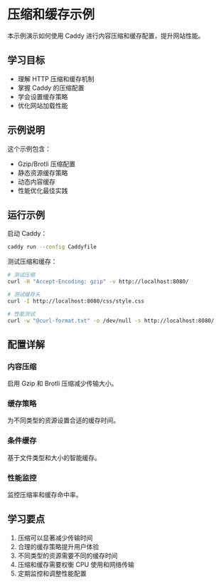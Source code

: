 # 压缩和缓存示例

本示例演示如何使用 Caddy 进行内容压缩和缓存配置，提升网站性能。

## 学习目标

- 理解 HTTP 压缩和缓存机制
- 掌握 Caddy 的压缩配置
- 学会设置缓存策略
- 优化网站加载性能

## 示例说明

这个示例包含：

- Gzip/Brotli 压缩配置
- 静态资源缓存策略
- 动态内容缓存
- 性能优化最佳实践

## 运行示例

启动 Caddy：

```bash
caddy run --config Caddyfile
```

测试压缩和缓存：

```bash
# 测试压缩
curl -H "Accept-Encoding: gzip" -v http://localhost:8080/

# 测试缓存头
curl -I http://localhost:8080/css/style.css

# 性能测试
curl -w "@curl-format.txt" -o /dev/null -s http://localhost:8080/
```

## 配置详解

### 内容压缩

启用 Gzip 和 Brotli 压缩减少传输大小。

### 缓存策略

为不同类型的资源设置合适的缓存时间。

### 条件缓存

基于文件类型和大小的智能缓存。

### 性能监控

监控压缩率和缓存命中率。

## 学习要点

1. 压缩可以显著减少传输时间
2. 合理的缓存策略提升用户体验
3. 不同类型的资源需要不同的缓存时间
4. 压缩和缓存需要权衡 CPU 使用和网络传输
5. 定期监控和调整性能配置
